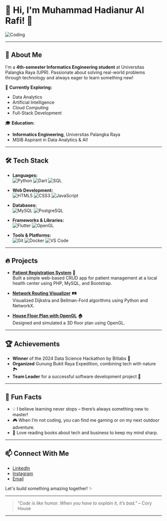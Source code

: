 # 👋 Hi, I'm Muhammad Hadianur Al Rafi! 🎯

![Coding](https://media.giphy.com/media/ZVik7pBtu9dNS/giphy.gif)

---

## 🚀 About Me

I'm a **4th-semester Informatics Engineering student** at Universitas Palangka Raya (UPR). Passionate about solving real-world problems through technology and always eager to learn something new!

🌱 **Currently Exploring:**  
- Data Analytics  
- Artificial Intelligence  
- Cloud Computing  
- Full-Stack Development  

🎓 **Education:**  
- **Informatics Engineering**, Universitas Palangka Raya  
- MSIB Aspirant in Data Analytics & AI!  

---

## 🛠️ Tech Stack

- **Languages:**  
  ![Python](https://img.shields.io/badge/Python-3776AB?style=for-the-badge&logo=python&logoColor=white) ![Dart](https://img.shields.io/badge/Dart-0175C2?style=for-the-badge&logo=dart&logoColor=white) ![SQL](https://img.shields.io/badge/SQL-4479A1?style=for-the-badge&logo=postgresql&logoColor=white)

- **Web Development:**  
  ![HTML5](https://img.shields.io/badge/HTML5-E34F26?style=for-the-badge&logo=html5&logoColor=white) ![CSS3](https://img.shields.io/badge/CSS3-1572B6?style=for-the-badge&logo=css3&logoColor=white) ![JavaScript](https://img.shields.io/badge/JavaScript-F7DF1E?style=for-the-badge&logo=javascript&logoColor=black)

- **Databases:**  
  ![MySQL](https://img.shields.io/badge/MySQL-4479A1?style=for-the-badge&logo=mysql&logoColor=white) ![PostgreSQL](https://img.shields.io/badge/PostgreSQL-336791?style=for-the-badge&logo=postgresql&logoColor=white)

- **Frameworks & Libraries:**  
  ![Flutter](https://img.shields.io/badge/Flutter-02569B?style=for-the-badge&logo=flutter&logoColor=white) ![OpenGL](https://img.shields.io/badge/OpenGL-5586A4?style=for-the-badge&logo=opengl&logoColor=white)

- **Tools & Platforms:**  
  ![Git](https://img.shields.io/badge/Git-F05032?style=for-the-badge&logo=git&logoColor=white) ![Docker](https://img.shields.io/badge/Docker-2496ED?style=for-the-badge&logo=docker&logoColor=white) ![VS Code](https://img.shields.io/badge/VS%20Code-007ACC?style=for-the-badge&logo=visual-studio-code&logoColor=white)

---

## 🔥 Projects

- [**Patient Registration System**](https://github.com/rafi/patient-registration) 💉  
  Built a simple web-based CRUD app for patient management at a local health center using PHP, MySQL, and Bootstrap.

- [**Network Routing Visualizer**](https://github.com/rafi/network-routing) 🛤️  
  Visualized Dijkstra and Bellman-Ford algorithms using Python and NetworkX.

- [**House Floor Plan with OpenGL**](https://github.com/rafi/opengl-floor-plan) 🏠  
  Designed and simulated a 3D floor plan using OpenGL.

---

## 🏆 Achievements

- **Winner** of the 2024 Data Science Hackathon by Bitlabs 🚀  
- **Organized** Gunung Bukit Raya Expedition, combining tech with nature 🏞️  
- **Team Leader** for a successful software development project 🎯  

---

## 🎯 Fun Facts

- 💡 I believe learning never stops – there’s always something new to master!
- 🎮 When I’m not coding, you can find me gaming or on my next outdoor adventure.
- 📘 Love reading books about tech and business to keep my mind sharp.
  
---

## 📫 Connect With Me

- [LinkedIn](https://www.linkedin.com/in/al-rafi-883b34310/)  
- [Instagram](https://www.instagram.com/rafi_jakson/)  
- [Email](mailto:muhammad.hadianur@domain.com)

Let's build something amazing together! ✨

---

> _"Code is like humor. When you have to explain it, it’s bad."_ – Cory House

---
